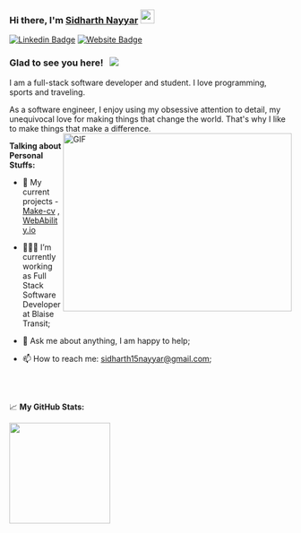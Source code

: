 ### Hi there, I'm <a href="http://itissid.com/" target="_blank">Sidharth Nayyar</a> <img src="https://media.giphy.com/media/hvRJCLFzcasrR4ia7z/giphy.gif" width="25px">

[![Linkedin Badge](https://img.shields.io/badge/-LinkedIn-0e76a8?style=flat-square&logo=Linkedin&logoColor=white)](https://linkedin.com/in/sidharth-nayyar-a13515171)
[![Website Badge](https://img.shields.io/badge/Website-3b5998?style=flat-square&logo=google-chrome&logoColor=white)](http://itissid.com/)


### Glad to see you here! &nbsp; ![](https://visitor-badge.glitch.me/badge?page_id=snayyar00.snayyar00)

I am a full-stack software developer and student. I love programming, sports and traveling.

As a software engineer, I enjoy using my obsessive attention to detail, my unequivocal love for making things that change the world. That's why I like to make things that make a difference.
</br>
<img align="right" alt="GIF" src="https://github.com/Gapur/Gapur/blob/master/coding.gif?raw=true" width="408" height="318" />
  

**Talking about Personal Stuffs:**
- 👨 My current projects - <a href="https://make-cv.com/" target="_blank" >Make-cv</a> , <a href="https://webability.io/" target="_blank" >WebAbility.io</a>

- 👨🏻‍💻 I’m currently working as Full Stack Software Developer at Blaise Transit;
- 💬 Ask me about anything, I am happy to help;
- 📫 How to reach me: sidharth15nayyar@gmail.com;
</br>
</br>

📈 **My GitHub Stats:**
</br>
<p>
  <img height="180em" src="https://github-readme-stats.vercel.app/api?username=snayyar00&show_icons=true&hide_border=true&&count_private=true&include_all_commits=true" />
 
</p>
